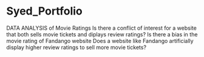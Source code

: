 # Syed_Portfolio

DATA ANALYSIS of Movie Ratings
Is there a conflict of interest for a website that both sells movie tickets and diplays review ratings?
Is there a bias in the movie rating of Fandango website
Does a website like Fandango artificially display higher review ratings to sell more movie tickets?
